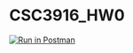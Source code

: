 # CSC3916_HW0
[![Run in Postman](https://run.pstmn.io/button.svg)](https://app.getpostman.com/run-collection/a1217e4cb58ccccbd529#?env%5BHomework%200%5D=W3sia2V5IjoiYm9va190aXRsZSIsInZhbHVlIjoiVHVyaW5nIiwiZW5hYmxlZCI6dHJ1ZX0seyJrZXkiOiJpZCIsInZhbHVlIjoiUW5VUEJBQUFRQkFKIiwiZW5hYmxlZCI6dHJ1ZX1d)
